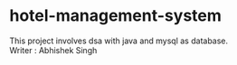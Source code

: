 # hotel-management-system
 This project involves dsa with java and mysql as database.
 <br>
 Writer : Abhishek Singh
